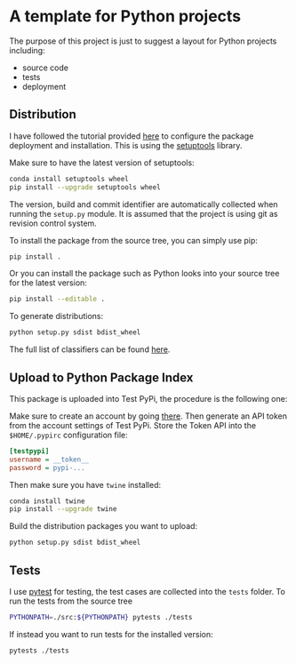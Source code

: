 # A template for Python projects

The purpose of this project is just to suggest a layout for Python projects including:

- source code
- tests
- deployment

## Distribution

I have followed the tutorial provided [here](https://packaging.python.org/tutorials/packaging-projects/) to 
configure the package deployment and installation. This is using the 
[setuptools](https://setuptools.readthedocs.io/en/latest/) library.

Make sure to have the latest version of setuptools:

```bash
conda install setuptools wheel
pip install --upgrade setuptools wheel
```

The version, build and commit identifier are automatically collected when running the `setup.py` module. It is 
assumed that the project is using git as revision control system.

To install the package from the source tree, you can simply use pip:

```bash
pip install .
```

Or you can install the package such as Python looks into your source tree for the latest version:

```bash
pip install --editable .
```

To generate distributions:

```bash
python setup.py sdist bdist_wheel
```

The full list of classifiers can be found [here](https://pypi.org/pypi?%3Aaction=list_classifiers).

## Upload to Python Package Index

This package is uploaded into Test PyPi, the procedure is the following one:

Make sure to create an account by going [there](https://test.pypi.org/account/register/).
Then generate an API token from the account settings of Test PyPi.
Store the Token API into the `$HOME/.pypirc` configuration file:

```ini
[testpypi]
username = __token__
password = pypi-...
```

Then make sure you have `twine` installed:

```bash
conda install twine
pip install --upgrade twine
```

Build the distribution packages you want to upload:

```bash
python setup.py sdist bdist_wheel
```

## Tests

I use [pytest](https://docs.pytest.org/en/stable/) for testing, the test cases are collected into the `tests` folder. 
To run the tests from the source tree

```bash
PYTHONPATH=./src:${PYTHONPATH} pytests ./tests
```

If instead you want to run tests for the installed version:

```bash
pytests ./tests
```







